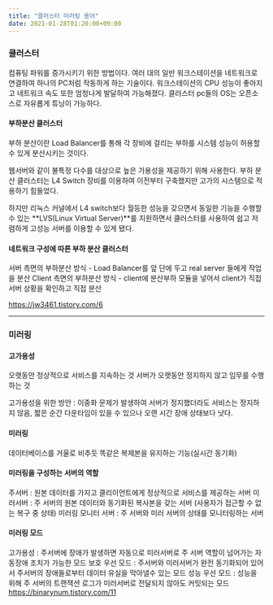 ```yaml
---
title: "클러스터 미러링 용어"
date: 2021-01-28T01:20:00+09:00
---
```

### 클러스터

컴퓨팅 파워를 증가시키기 위한 방법이다.
여러 대의 일반 워크스테이션을 네트워크로 연결하여 하나의 PC처럼 작동하게 하는 기술이다.
워크스테이션의 CPU 성능이 좋아지고 네트워크 속도 또한 엄청나게 발달하여 가능해졌다.
클러스터 pc들의 OS는 오픈소스로 자유롭게 튜닝이 가능하다.

#### 부하분산 클러스터
부하 분산이란 Load Balancer를 통해 각 장비에 걸리는 부하를 
시스템 성능이 허용할 수 있게 분산시키는 것이다.

웹서버와 같이 불특정 다수를 대상으로 높은 가용성을 제공하기 위해 사용한다.
부하 분산 클러스터는 L4 Switch 장비를 이용하여 이전부터 구축했지만 
고가의 시스템으로 적용하기 힘들었다.

하지만 리눅스 커널에서 L4 switch보다 월등한 성능을 갖으면서 
동일한 기능을 수행할 수 있는
**LVS(Linux Virtual Server)**를 지원하면서 
클러스터를 사용하여 쉽고 저렴하게 고성능 서버를 이용할 수 있게 됐다.



#### 네트워크 구성에 따른 부하 분산 클러스터
서버 측면의 부하분산 방식 - Load Balancer를 앞 단에 두고 real server 들에게 작업을 분산
Client 측면의 부하분산 방식 - client에 분산부하 모듈을 넣어서 client가 직접 서버 상황을 확인하고 직접 분산

https://jw3461.tistory.com/6


---
### 미러링

#### 고가용성
오랫동안 정상적으로 서비스를 지속하는 것
서버가 오랫동안 정지하지 않고 임무를 수행하는 것

고가용성을 위한 방안 : 이중화
문제가 발생하여 서버가 정지했더라도 서비스는 정지하지 않음, 
짧은 순간 다운타임이 있을 수 있으나 오랜 시간 장애 상태보다 낫다.

#### 미러링
데이터베이스를 거울로 비추듯 똑같은 복제본을 유지하는 기능(실시간 동기화)

#### 미러링을 구성하는 서버의 역할
주서버 : 원본 데이터를 가지고 클리이언트에게 정상적으로 서비스를 제공하는 서버
미러서버 : 주 서버의 원본 데이터와 동기화된 복사본을 갖는 서버
					(사용자가 접근할 수 없는 복구 중 상태)
미러링 모니터 서버 : 주 서버와 미러 서버의 상태를 모니터링하는 서버

#### 미러링 모드
고가용성 : 주서버에 장애가 발생하면 자동으로 미러서버로 주 서버 역할이 넘어가는 자동장애 조치가 가능한 모드
보호 우선 모드 : 주서버와 미러서버가 완전 동기화되어 있어서 주서버의 장애들로부터 데이터 유실을 막아낼수 있는 모드
성능 우선 모드 : 성능을 위해 주 서버의 트랜잭션 로그가 미러서버로 전달되지 않아도 커밋되는 모드
https://binarynum.tistory.com/11